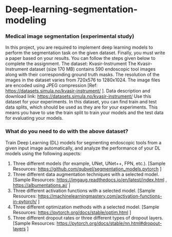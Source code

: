 # Deep-learning-segmentation-modeling

### Medical image segmentation (experimental study)
In this project, you are required to implement deep learning models to perform the
segmentation task on the given dataset. Finally, you must write a paper based on your
results. You can follow the steps given below to complete the assignment.
The dataset: Kvasir-Instrument
The Kvasir-Instrument dataset (size 170 MB) contains 590 endoscopic tool images along
with their corresponding ground truth masks. The resolution of the images in the dataset
varies from 720x576 to 1280x1024. The image files are encoded using JPEG compression
[Ref: https://datasets.simula.no/kvasir-instrument/ ].
Data description and download link: https://datasets.simula.no/kvasir-instrument/
Use this dataset for your experiments. In this dataset, you can find train and test data splits,
which should be used as they are for your experiments. This means you have to use the
train split to train your models and the test data for evaluating your models.
### What do you need to do with the above dataset?
Train Deep Learning (DL) models for segmenting endoscopic tools from a given input image
automatically, and analyze the performance of your DL models using the following aspects:
1. Three different models (for example, UNet, UNet++, FPN, etc.).
[Sample Resources: https://github.com/qubvel/segmentation_models.pytorch ]
2. Three different data augmentation techniques with a selected model.
[Sample Resources: https://imgaug.readthedocs.io/en/latest/index.html ,
https://albumentations.ai/ ]
3. Three different activation functions with a selected model.
[Sample Resources: https://machinelearningmastery.com/activation-functions-in-pytorch/ ]
4. Three different optimization methods with a selected model.
[Sample Resources: https://pytorch.org/docs/stable/optim.html ]
5. Three different dropout rates or three different types of dropout layers.
[Sample Resources: https://pytorch.org/docs/stable/nn.html#dropout-layers ]
